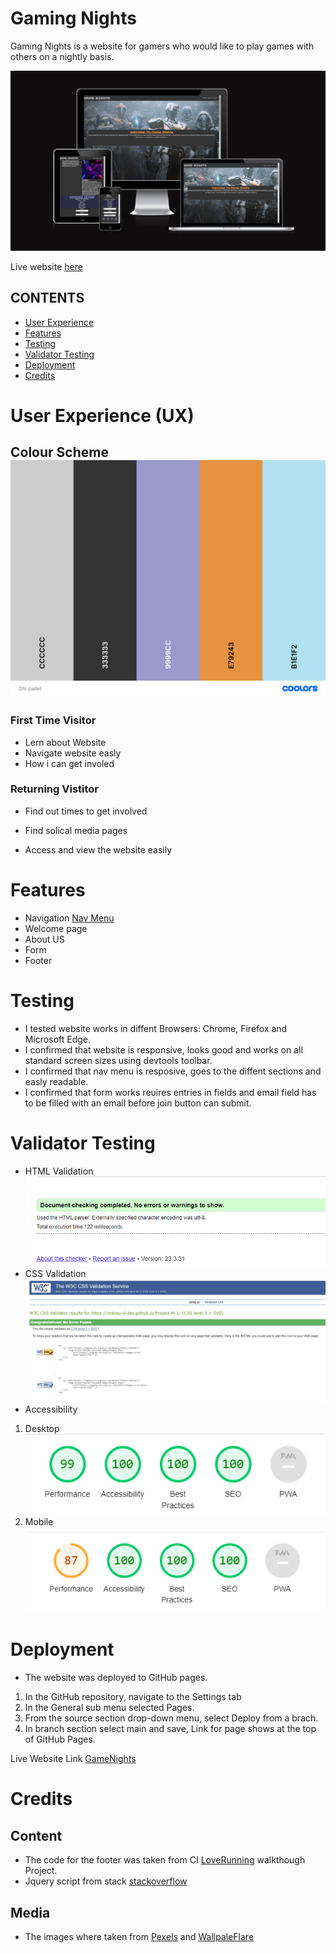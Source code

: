 # Gaming Nights
Gaming Nights is a website for gamers who would like to play games with others on a nightly basis.

![Preview](/documentation/images/Screenshot-Am-I-Responsive.png)

Live website [here](https://rodney-d-dev.github.io/Project-M-1/)

## CONTENTS
* [User Experience](#user-experience-ux)
* [Features](#features)
* [Testing](#testing)
* [Validator Testing](#validator-testing)
* [Deployment ](#deployment)
* [Credits](#credits)

# User Experience (UX)

## Colour Scheme ![Colors](/documentation/images/GN-pallet.png)

### First Time Visitor

* Lern about Website
* Navigate website easly
* How i can get involed

### Returning Vistitor

* Find out times to get involved

* Find solical media pages

* Access and view the website easily

# Features
* Navigation [Nav Menu](/documentation/images/Nav%20Menu.png)
* Welcome page
* About US
* Form 
* Footer

# Testing
* I tested website works in diffent Browsers: Chrome, Firefox and Microsoft Edge.
* I confirmed that website is responsive, looks good and works on all standard screen sizes using devtools toolbar.
* I confirmed that nav menu is resposive, goes to the diffent sections and easly readable.
* I confirmed that form works reuires entries in fields and email field has to be filled with an email before join button can submit. 


# Validator Testing
* HTML Validation ![Here](/documentation/images/htmlchecker.png)
* CSS Validation ![Here](/documentation/images/CSSval.png)
* Accessibility 
1. Desktop ![Here](/documentation/images/LighthouseDesktop.png)
2. Mobile ![Here](/documentation/images/Lighthousemobile.png)

# Deployment

* The website was deployed to GitHub pages.
1. In the GitHub repository, navigate to the Settings tab
2. In the General sub menu selected Pages.
3. From the source section drop-down menu, select Deploy from a brach.
4. In branch section select main and save, Link for page shows at the top of GitHub Pages. 

Live Website Link [GameNights](https://rodney-d-dev.github.io/Project-M-1/)

# Credits

## Content
* The code for the footer was taken from CI [LoveRunning](https://github.com/Rodney-D-Dev/Love-Running) walkthough Project.
* Jquery script from stack [stackoverflow](https://stackoverflow.com)
## Media
* The images where taken from [Pexels](https://www.pexels.com/) and [WallpaleFlare](https://www.wallpaperflare.com/)
